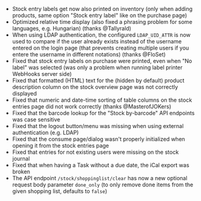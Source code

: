 - Stock entry labels get now also printed on inventory (only when adding products, same option "Stock entry label" like on the purchase page)
- Optimized relative time display (also fixed a phrasing problem for some languages, e.g. Hungarian) (thanks @Tallyrald)
- When using LDAP authentication, the configured `LDAP_UID_ATTR` is now used to compare if the user already exists instead of the username entered on the login page (that prevents creating multiple users if you entere the username in different notations) (thanks @FloSet)
- Fixed that stock entry labels on purchase were printed, even when "No label" was selected (was only a problem when running label printer WebHooks server side)
- Fixed that formatted (HTML) text for the (hidden by default) product description column on the stock overview page was not correctly displayed
- Fixed that numeric and date-time sorting of table columns on the stock entries page did not work correctly (thanks @MasterofJOKers)
- Fixed that the barcode lookup for the "Stock by-barcode" API endpoints was case sensitive
- Fixed that the logout button/menu was missing when using external authentication (e.g. LDAP)
- Fixed that the consume page/dialog wasn't properly initialized when opening it from the stock entries page
- Fixed that entries for not existing users were missing on the stock journal
- Fixed that when having a Task without a due date, the iCal export was broken
- The API endpoint `/stock/shoppinglist/clear` has now a new optional request body parameter `done_only` (to only remove done items from the given shopping list, defaults to `false`)
